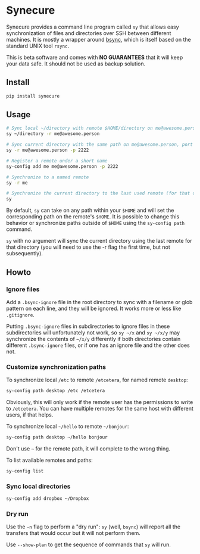 
# Synecure

Synecure provides a command line program called `sy` that allows easy synchronization of files and directories over SSH between different machines. It is mostly a wrapper around [bsync](https://github.com/dooblem/bsync), which is itself based on the standard UNIX tool `rsync`.

This is beta software and comes with **NO GUARANTEES** that it will keep your data safe. It should not be used as backup solution.


## Install

```bash
pip install synecure
```


## Usage

```bash
# Sync local ~/directory with remote $HOME/directory on me@awesome.person
sy ~/directory -r me@awesome.person

# Sync current directory with the same path on me@awesome.person, port 2222
sy -r me@awesome.person -p 2222

# Register a remote under a short name
sy-config add me me@awesome.person -p 2222

# Synchronize to a named remote
sy -r me

# Synchronize the current directory to the last used remote (for that directory)
sy
```

By default, `sy` can take on any path within your `$HOME` and will set the corresponding path on the remote's `$HOME`. It is possible to change this behavior or synchronize paths outside of `$HOME` using the `sy-config path` command.

`sy` with no argument will sync the current directory using the last remote for that directory (you will need to use the -r flag the first time, but not subsequently).


## Howto


### Ignore files

Add a `.bsync-ignore` file in the root directory to sync with a filename or glob pattern on each line, and they will be ignored. It works more or less like `.gitignore`.

Putting `.bsync-ignore` files in subdirectories to ignore files in these subdirectories will unfortunately not work, so `sy ~/x` and `sy ~/x/y` may synchronize the contents of `~/x/y` differently if both directories contain different `.bsync-ignore` files, or if one has an ignore file and the other does not.


### Customize synchronization paths

To synchronize local `/etc` to remote `/etcetera`, for named remote `desktop`:

```bash
sy-config path desktop /etc /etcetera
```

Obviously, this will only work if the remote user has the permissions to write to `/etcetera`. You can have multiple remotes for the same host with different users, if that helps.

To synchronize local `~/hello` to remote `~/bonjour`:

```bash
sy-config path desktop ~/hello bonjour
```

Don't use `~` for the remote path, it will complete to the wrong thing.

To list available remotes and paths:

```bash
sy-config list
```

### Sync local directories

```bash
sy-config add dropbox ~/Dropbox
```

### Dry run

Use the `-n` flag to perform a "dry run": `sy` (well, `bsync`) will report all the transfers that would occur but it will not perform them.

Use `--show-plan` to get the sequence of commands that `sy` will run.
